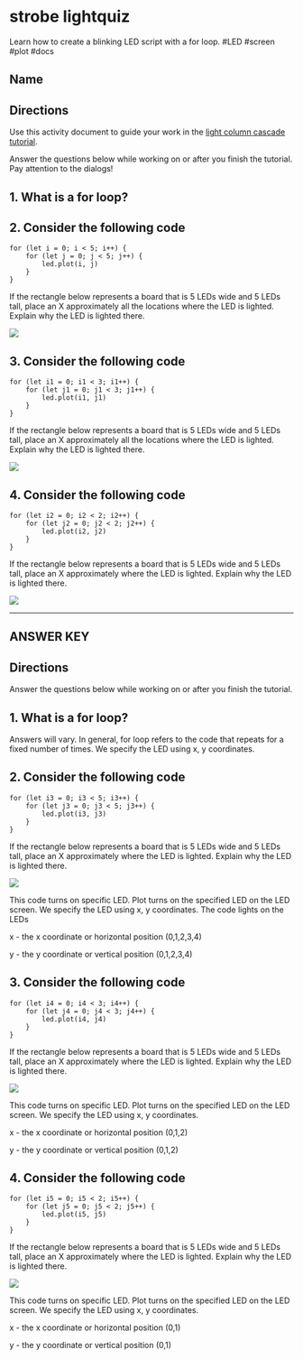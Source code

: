 # strobe lightquiz

Learn how to create a blinking LED script with a for loop. #LED #screen #plot #docs

## Name

## Directions

Use this activity document to guide your work in the [light column cascade tutorial](/microbit/js/light-column-cascade/tutorial).

Answer the questions below while working on or after you finish the tutorial. Pay attention to the dialogs!

## 1. What is a for loop?

## 2. Consider the following code

```
for (let i = 0; i < 5; i++) {
    for (let j = 0; j < 5; j++) {
        led.plot(i, j)
    }
}
```

If the rectangle below represents a board that is 5 LEDs wide and 5 LEDs tall, place an X approximately all the locations where the LED is lighted. Explain why the LED is lighted there.

![](/static/mb/empty-microbit.png)

## 3. Consider the following code

```
for (let i1 = 0; i1 < 3; i1++) {
    for (let j1 = 0; j1 < 3; j1++) {
        led.plot(i1, j1)
    }
}
```

If the rectangle below represents a board that is 5 LEDs wide and 5 LEDs tall, place an X approximately all the locations where the LED is lighted. Explain why the LED is lighted there.

![](/static/mb/empty-microbit.png)

## 4. Consider the following code

```
for (let i2 = 0; i2 < 2; i2++) {
    for (let j2 = 0; j2 < 2; j2++) {
        led.plot(i2, j2)
    }
}
```

If the rectangle below represents a board that is 5 LEDs wide and 5 LEDs tall, place an X approximately where the LED is lighted. Explain why the LED is lighted there.

![](/static/mb/empty-microbit.png)

******************************

## ANSWER KEY

## Directions

Answer the questions below while working on or after you finish the tutorial.

## 1. What is a for loop?

Answers will vary. In general, for loop refers to the code that repeats for a fixed number of times. We specify the LED using x, y coordinates.

## 2. Consider the following code

```
for (let i3 = 0; i3 < 5; i3++) {
    for (let j3 = 0; j3 < 5; j3++) {
        led.plot(i3, j3)
    }
}
```

If the rectangle below represents a board that is 5 LEDs wide and 5 LEDs tall, place an X approximately where the LED is lighted. Explain why the LED is lighted there.

![](/static/mb/lessons/cascade-0.png)

This code turns on specific LED. Plot turns on the specified LED on the LED screen. We specify the LED using x, y coordinates. The code lights on the LEDs

x - the x coordinate or horizontal position (0,1,2,3,4)

y - the y coordinate or vertical position (0,1,2,3,4)

## 3. Consider the following code

```
for (let i4 = 0; i4 < 3; i4++) {
    for (let j4 = 0; j4 < 3; j4++) {
        led.plot(i4, j4)
    }
}
```

If the rectangle below represents a board that is 5 LEDs wide and 5 LEDs tall, place an X approximately where the LED is lighted. Explain why the LED is lighted there.

![](/static/mb/lessons/cascade-1.png)

This code turns on specific LED. Plot turns on the specified LED on the LED screen. We specify the LED using x, y coordinates.

x - the x coordinate or horizontal position (0,1,2)

y - the y coordinate or vertical position (0,1,2)

## 4. Consider the following code

```
for (let i5 = 0; i5 < 2; i5++) {
    for (let j5 = 0; j5 < 2; j5++) {
        led.plot(i5, j5)
    }
}
```

If the rectangle below represents a board that is 5 LEDs wide and 5 LEDs tall, place an X approximately where the LED is lighted. Explain why the LED is lighted there.

![](/static/mb/lessons/cascade-2.png)

This code turns on specific LED. Plot turns on the specified LED on the LED screen. We specify the LED using x, y coordinates.

x - the x coordinate or horizontal position (0,1)

y - the y coordinate or vertical position (0,1)

